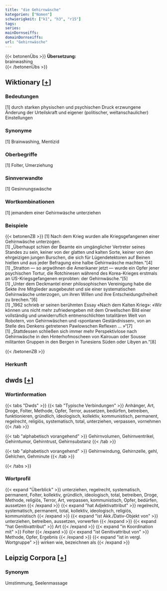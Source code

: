 ```yaml
---
title: "die Gehirnwäsche"
kategorien: ["Nomen"]
schwierigkeit: ["k1", "h3", "r15"]
tags:
series:
mainDornseiffs:
domainDornseiffs:
url: "Gehirnwäsche"
---
```


{{< betonenÜbs >}}
**Übersetzung:**  
brainwashing  
{{< /betonenÜbs >}}

## Wiktionary [[+](https://de.wiktionary.org/wiki/Gehirnwäsche)]

### Bedeutungen
[1] durch starken physischen und psychischen Druck erzwungene Änderung der Urteilskraft und eigener (politischer, weltanschaulicher) Einstellungen  

### Synonyme
[1] Brainwashing, Mentizid  

### Oberbegriffe
[1] Folter, Umerziehung  

### Sinnverwandte
[1] Gesinnungswäsche  

### Wortkombinationen
[1] jemandem einer Gehirnwäsche unterziehen  

### Beispiele
{{< betonenZB >}}
[1] Nach dem Krieg wurden alle Kriegsgefangenen einer Gehirnwäsche unterzogen.  
[1] „Überhaupt schien der Beamte ein umgänglicher Vertreter seines Standes zu sein, keiner von der glatten und kalten Sorte, keiner von den ehrgeizigen jungen Burschen, die sich für Lügendetektoren auf Beinen hielten und aus jeder Befragung eine halbe Gehirnwäsche machten.“[4]  
[1] „Stratton — so argwöhnen die Amerikaner jetzt — wurde ein Opfer jener psychischen Tortur, die Rotchinesen während des Korea-Krieges erstmals an US-Kriegsgefangenen erprobten: der Gehirnwäsche.“[5]  
[1] „Unter dem Deckmantel einer philosophischen Vereinigung habe die Sekte ihre Mitglieder ausgebeutet und sie einer systematischen Gehirnwäsche unterzogen, um ihren Willen und ihre Entscheidungsfreiheit zu brechen.“[6]  
[1] „1962 schrieb er seinen berühmten Essay «Nach dem Kalten Krieg»: «Wir können uns nicht mehr zufriedengeben mit dem Orwellschen Bild einer vollständig und unwiderruflich entmenschlichten totalitären Welt von Robotern, von Gehirnwäschen und ‹spontanen Geständnissen›, von an Stelle des Denkens getretenen Pawlowschen Reflexen … »“[7]  
[1] „Stattdessen schließen sich immer mehr Perspektivlose nach Gehirnwäsche in den Hinterhofmoscheen von Kairouan oder Sousse militanten Gruppen in den Bergen in Tunesiens Süden oder Libyen an.“[8]  

{{< /betonenZB >}}
### Herkunft



## dwds [[+](https://www.dwds.de/wb/Gehirnwäsche)]

### Wortinformation
{{< tabs "Dwds" >}}
{{< tab "Typische Verbindungen" >}}
Anhänger, Art, Droge, Folter, Methode, Opfer, Terror, aussetzen, bedürfen, betreiben, funktionieren, gründlich, ideologisch, kollektiv, kommunistisch, permanent, regelrecht, religiös, systematisch, total, unterziehen, verpassen, vornehmen
{{< /tab >}}

{{< tab "alphabetisch vorangehend" >}}
Gehirnvolumen, Gehirnventrikel, Gehirntumor, Gehirntrust, Gehirnsubstanz
{{< /tab >}}

{{< tab "alphabetisch vorangehend" >}}
Gehirnwindung, Gehirnzelle, gehl, Gehlchen, Gehminute
{{< /tab >}}

{{< /tabs >}}

### Wortprofil
{{< expand "Überblick" >}} unterziehen, regelrecht, systematisch, permanent, Folter, kollektiv, gründlich, ideologisch, total, betreiben, Droge, Methode, religiös, Terror, Art, verpassen, kommunistisch, Opfer, bedürfen, aussetzen {{< /expand >}}
{{< expand "hat Adjektivattribut" >}} regelrecht, systematisch, permanent, total, kollektiv, ideologisch, religiös, kommunistisch {{< /expand >}}
{{< expand "ist Akk./Dativ-Objekt von" >}} unterziehen, betreiben, aussetzen, vorwerfen {{< /expand >}}
{{< expand "hat Genitivattribut" >}} Art {{< /expand >}}
{{< expand "in Koordination mit" >}} Folter {{< /expand >}}
{{< expand "ist Genitivattribut von" >}} Methode, Opfer, Ergebnis {{< /expand >}}
{{< expand "ist in vergl. Wortgruppe" >}} wirken wie, bezeichnen als {{< /expand >}}

## Leipzig Corpora [[+](https://corpora.uni-leipzig.de/en/res?word=Gehirnwäsche&corpusId=deu_newscrawl-public_2018)]


### Synonym
Umstimmung, Seelenmassage

